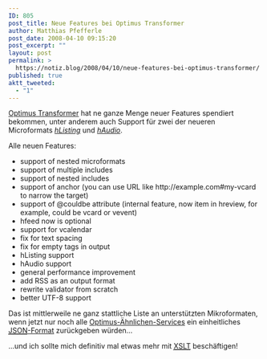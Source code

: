 ```yaml
---
ID: 805
post_title: Neue Features bei Optimus Transformer
author: Matthias Pfefferle
post_date: 2008-04-10 09:15:20
post_excerpt: ""
layout: post
permalink: >
  https://notiz.blog/2008/04/10/neue-features-bei-optimus-transformer/
published: true
aktt_tweeted:
  - "1"
---
```

<a href="http://www.microformatique.com/optimus/">Optimus Transformer</a> hat ne ganze Menge neuer Features spendiert bekommen, unter anderem auch Support für zwei der neueren Microformats <em><a href="http://microformats.org/wiki/hListing">hListing</a></em> und <em><a href="http://microformats.org/wiki/hAudio">hAudio</a></em>.

Alle neuen Features:
<ul><li>support of nested microformats</li>
<li>support of multiple includes</li>
<li>support of nested includes</li>
<li>support of anchor (you can use URL like http://example.com#my-vcard to narrow the target)</li>
<li>support of @couldbe attribute (internal feature, now item in hreview, for example, could be vcard or vevent)</li>
<li>hfeed now is optional</li>
<li>support for vcalendar</li>
<li>fix for text spacing</li>
<li>fix for empty tags in output</li>
<li>hListing support</li>
<li>hAudio support</li>
<li>general performance improvement</li>
<li>add RSS as an output format</li>
<li>rewrite validator from scratch</li>
<li>better UTF-8 support</li></ul>

Das ist mittlerweile ne ganz stattliche Liste an unterstützten Mikroformaten, wenn jetzt nur noch alle <a href="http://notiz.blog/2007/05/24/microformats-parser/">Optimus-Ähnlichen-Services</a> ein einheitliches <a href="http://notiz.blog/2007/12/30/microformats-und-json/"><abbr title="JavaScript Object Notation">JSON</abbr>-Format</a> zurückgeben würden...

...und ich sollte mich definitiv mal etwas mehr mit <a href="http://www.w3.org/TR/xslt"><abbr title="XSL Transformation">XSLT</abbr></a> beschäftigen!